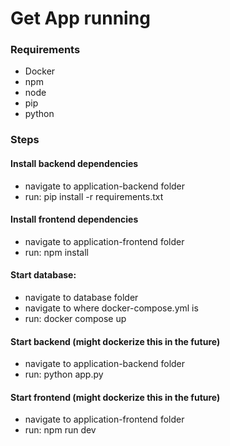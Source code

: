 # Get App running
### Requirements
- Docker
- npm
- node
- pip
- python


### Steps
#### Install backend dependencies
   - navigate to application-backend folder
   - run: pip install -r requirements.txt


#### Install frontend dependencies
   - navigate to application-frontend folder
   - run: npm install


#### Start database:
- navigate to database folder 
- navigate to where docker-compose.yml is
- run: docker compose up


#### Start backend (might dockerize this in the future)
   - navigate to application-backend folder
   - run: python app.py


#### Start frontend (might dockerize this in the future)
   - navigate to application-frontend folder
   - run: npm run dev